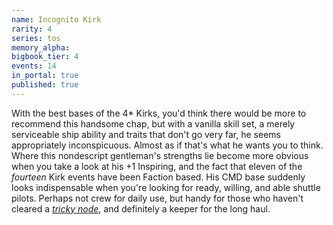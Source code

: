 ```yaml
---
name: Incognito Kirk
rarity: 4
series: tos
memory_alpha:
bigbook_tier: 4
events: 14
in_portal: true
published: true
---
```


With the best bases of the 4* Kirks, you'd think there would be more to recommend this handsome chap, but with a vanilla skill set, a merely serviceable ship ability and traits that don't go very far, he seems appropriately inconspicuous. Almost as if that's what he wants you to think. Where this nondescript gentleman's strengths lie become more obvious when you take a look at his +1 Inspiring, and the fact that eleven of the _fourteen_ Kirk events have been Faction based. His CMD base suddenly looks indispensable when you're looking for ready, willing, and able shuttle pilots. Perhaps not crew for daily use, but handy for those who haven't cleared a [_tricky node_](https://stt.wiki/wiki/Rabid_Fans), and definitely a keeper for the long haul.
